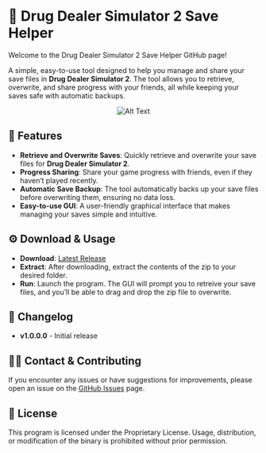 # 📌 Drug Dealer Simulator 2 Save Helper
Welcome to the Drug Dealer Simulator 2 Save Helper GitHub page!

A simple, easy-to-use tool designed to help you manage and share your save files in **Drug Dealer Simulator 2**. The tool allows you to retrieve, overwrite, and share progress with your friends, all while keeping your saves safe with automatic backups.

<p align="center">
  <img src="https://i.postimg.cc/MKbkkDR8/DDSSH-SS.png" alt="Alt Text">
</p>

## 🎯 Features
- **Retrieve and Overwrite Saves**: Quickly retrieve and overwrite your save files for **Drug Dealer Simulator 2**.
- **Progress Sharing**: Share your game progress with friends, even if they haven’t played recently.
- **Automatic Save Backup**: The tool automatically backs up your save files before overwriting them, ensuring no data loss.
- **Easy-to-use GUI**: A user-friendly graphical interface that makes managing your saves simple and intuitive.

## ⚙️ Download & Usage
- **Download**: [Latest Release](https://github.com/RedManMods/DDS2-Save-Helper/releases)
- **Extract**: After downloading, extract the contents of the zip to your desired folder.
- **Run**: Launch the program. The GUI will prompt you to retreive your save files, and you’ll be able to drag and drop the zip file to overwrite.

## 📢 Changelog
- **v1.0.0.0** - Initial release

## 🧑‍💻 Contact & Contributing
If you encounter any issues or have suggestions for improvements, please open an issue on the [GitHub Issues](https://github.com/RedManMods/DDS2-Save-Helper/issues) page.

## 📝 License
This program is licensed under the Proprietary License. Usage, distribution, or modification of the binary is prohibited without prior permission.
